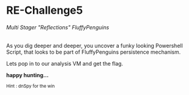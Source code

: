 # RE-Challenge5
 ###### Multi Stager "Reflections" FluffyPenguins


As you dig deeper and deeper, you uncover a funky looking Powershell Script,
that looks to be part of FluffyPenguins persistence mechanism. 


Lets pop in to our analysis VM and get the flag. 



 **happy hunting...**



<sub>Hint : dnSpy for the win</sub> 